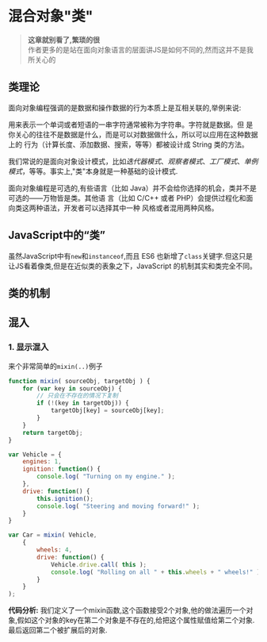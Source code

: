 # 混合对象"类"
> **这章就别看了,繁琐的很**  
作者更多的是站在面向对象语言的层面讲JS是如何不同的,然而这并不是我所关心的

## 类理论
面向对象编程强调的是数据和操作数据的行为本质上是互相关联的,举例来说:

用来表示一个单词或者短语的一串字符通常被称为字符串。字符就是数据。但 是你关心的往往不是数据是什么，而是可以对数据做什么，所以可以应用在这种数据上的 行为（计算长度、添加数据、搜索，等等）都被设计成 String 类的方法。

我们常说的是面向对象设计模式，比如*迭代器模式*、*观察者模式*、*工厂模式*、*单例模式*，等等。事实上,"类"本身就是一种基础的设计模式.

面向对象编程是可选的,有些语言（比如 Java）并不会给你选择的机会，类并不是可选的——万物皆是类。其他语 言（比如 C/C++ 或者 PHP）会提供过程化和面向类这两种语法，开发者可以选择其中一种 风格或者混用两种风格。

## JavaScript中的“类”

虽然JavaScript中有`new`和`instanceof`,而且 ES6 也新增了`class`关键字.但这只是让JS看着像类,但是在近似类的表象之下，JavaScript 的机制其实和类完全不同。

## 类的机制

## 混入

### 1. 显示混入

来个非常简单的`mixin(..)`例子
```js
function mixin( sourceObj, targetObj ) {
    for (var key in sourceObj) {
        // 只会在不存在的情况下复制
        if (!(key in targetObj)) {
            targetObj[key] = sourceObj[key];
        }
    }
    return targetObj;
}

var Vehicle = {
    engines: 1,
    ignition: function() { 
        console.log( "Turning on my engine." ); 
    },
    drive: function() {
        this.ignition(); 
        console.log( "Steering and moving forward!" ); 
    }
}

var Car = mixin( Vehicle, 
    { 
        wheels: 4, 
        drive: function() { 
            Vehicle.drive.call( this ); 
            console.log( "Rolling on all " + this.wheels + " wheels!" ); 
        } 
    } 
);
```
**代码分析:** 我们定义了一个mixin函数,这个函数接受2个对象,他的做法遍历一个对象,假如这个对象的key在第二个对象是不存在的,给把这个属性赋值给第二个对象.最后返回第二个被扩展后的对象.





